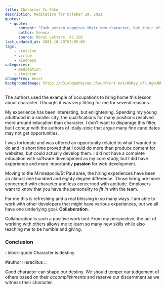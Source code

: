 ```yaml
---
title: Character Is Fate
description: Meditation for October 29, 2021
quotes: 
  - quote:
      content: "Each person acquires their own character, but their official roles are designated by chance. You should invite some to your table because they are deserving, others because they may come to deserve it."
      author: Seneca
      source: Moral Letters, 47.15B   
last_updated_at: 2021-10-29T07:55:00
tags:
    - stoicism
    - virtue
    - kindness
categories:
    - meditation
    - stoicism
changeFreq: never
backgroundImage: https://d3iwoqnah6ycun.cloudfront.net/W5Ryy_c7S_OgwUbMy1bDyA.jpg
---
```


The authors used the example of occupations to bring home this lesson about character. I thought it was very fitting 
for me for several reasons.

My experience has been interesting, but enlightening. Spending my young adulthood in a smaller city, the qualifications 
for many positions resolved more around education than character. I don't want to disparage this filter, but I concur 
with the authors of :daily-stoic that argue many fine candidates may not get opportunities.

I was fortunate and was offered an opportunity related to what I wanted to do and in short time proved that I could do 
more than produce content for websites, but could actually develop them. I did not have a complete education with 
software development as my core study, but I did have experience and more importantly **passion** for web development.

Moving to the Minneapolis/St Paul area, the hiring experiences have been an almost one hundred and eighty degree 
difference. Those hiring are more concerned with character and less concerned with aptitude. Employers want to know that 
you have the personality to *fit in* with the team. 

For me this is refreshing and a real blessing in so many ways. I am able to work with other developers that might have 
various experiences, but we all have one underlying goal. **Collaboration**.

Collaboration is such a positive work tool. From my perspective, the act of working with others allows me to learn so 
many new skills while also teaching me to be humble and giving.

### Conclusion

::block-quote
Character is destiny.

#author
Heraclitus
::

Good character can shape our destiny. We should temper our judgement of others based on their *accomplishments* and 
reserve our discernment as we witness their character. 
